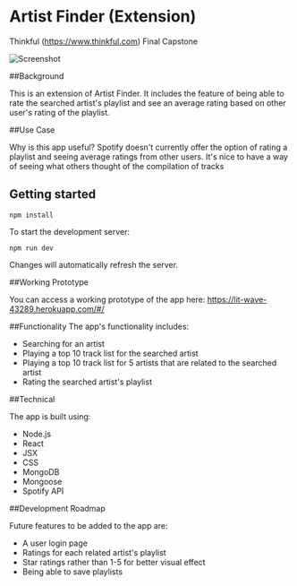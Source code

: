 # Artist Finder (Extension)
Thinkful (https://www.thinkful.com) Final Capstone 

![Screenshot](https://snag.gy/A9wZuv.jpg)

##Background

This is an extension of Artist Finder. It includes the feature of being able to rate the searched artist's playlist and see an average rating based on other user's rating of the playlist. 

##Use Case

Why is this app useful? Spotify doesn't currently offer the option of rating a playlist and seeing average ratings from other users. It's nice to have a way of seeing what others thought of the compilation of tracks

## Getting started
`npm install`

To start the development server:

`npm run dev`

Changes will automatically refresh the server.

##Working Prototype

You can access a working prototype of the app here: https://lit-wave-43289.herokuapp.com/#/

##Functionality
The app's functionality includes:

* Searching for an artist
* Playing a top 10 track list for the searched artist
* Playing a top 10 track list for 5 artists that are related to the searched artist
* Rating the searched artist's playlist

##Technical

The app is built using:

* Node.js
* React
* JSX
* CSS
* MongoDB
* Mongoose
* Spotify API

##Development Roadmap

Future features to be added to the app are:

* A user login page
* Ratings for each related artist's playlist
* Star ratings rather than 1-5 for better visual effect
* Being able to save playlists


